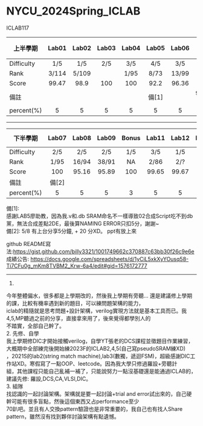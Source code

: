 # NYCU_2024Spring_ICLAB     
ICLAB117

|  上半學期    | Lab01  | Lab02 | Lab03 | Lab04 | Lab05 | Lab06 |上機考 |    MIDTERM PROJECT | MID EXAM |
| ------------|:------:|:-----:|:-----:|:-----:|:-----:|:-----:|:--------------:|:-----:|:-------:|
| Difficulty  |  1/5   |  1/5  |2/5|3/5|4/5|3/5|3/5|5/5|3/5||
| Rank        |  3/114 | 5/109   ||1/95|8/73|13/99|NA|2/87|5/127||
| Score       |  99.47 |   98.9 |100|100|92.2|96.36|50|99.66|94/100||
| 備註  | ||||備[1]||9/127 XD||||
| percent(%)|5|5|5|5|5|5|5|8|8|
-------------------------
|  下半學期    | Lab07  | Lab08 | Lab09 | Bonus | Lab11 | Lab12 | LAB13|   FINAL PROJECT  | FINAL EXAM |
| ------------|:------:|:-----:|:-----:|:-----:|:-----:|:-----:|:--------------:|:-----:|:-------:|
| Difficulty  |2/5|2/5|2/5|1/5|3/5|1/5|1/5|5/5||||
| Rank        |1/95|16/94|38/91|NA|2/86|2/?|NA|||||
| Score       |100|95.16|95.89|100|99.65|99.67|100|||||
| 備註  |備[2]|||||||||||
| percent(%)|5|5|5|3|5|5|5|8|8|

備[1]:    
感謝LAB5廖助教，因為我.v和.db SRAM命名不一樣導致02合成Script吃不到db黨，無法合成差點2DE，最後算NAMING ERROR只扣5分，謝謝~      
備[2]: 5/8 有上台分享5分鐘, + 20 分XD。 ppt有放上來

github README寫法:https://gist.github.com/billy3321/1001749662c370887c63bb30f26c9e6e    
成績公告: https://docs.google.com/spreadsheets/d/1yCiL5xkXyYOusq58-Ti7CFu0g_mKm8TVBM2_Krw-6a4/edit#gid=1576172777    


-------------------
1.     
今年整體偏水，很多都是上學期改的，然後我上學期有旁聽... 還是建議修上學期的課，比較有機率遇到新的題目，可以練問題架構的能力，    
iclab的精隨就是思考問題+設計架構，verilog實現方法就是基本工具而已。我4,5,MP聽過之前的分享，直接拿來用了，後來覺得都學別人的    
不踏實，全部自己幹了。    
2. 先修、自學    
我上學期修DIC才開始接觸verilog，自學YT張老的DCS課程並徵題目作業練習，大概期中全部練完後開始練2023F的ICLAB2,4,5(自己寫pseudoSRAM練XD)    
，2021S的lab2(string match machine),lab3(數獨，遞迴FSM)，超級感謝DIC工作站XD。寒假寫了一點OOP、leetcode。因為我大學只修過羅設+旁聽計    
組，其他課程只能自己亂補一補了，只能說努力一點沒基礎還是能通過ICLAB的，建議先修: 羅設,DCS,CA,VLSI,DIC。    
3. 組隊    
找認識的一起討論架構。架構就是要一起討論+trial and error試出來的，自己硬幹可能有很多盲點，然後這個東西又占performance至少        
70趴吧。並且有人交換pattern驗證也是非常重要的，我自己也有找人Share pattern，雖然沒有找到夥伴討論架構有點遺憾。    
